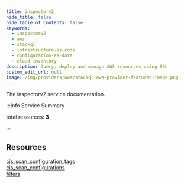 ```yaml
---
title: inspectorv2
hide_title: false
hide_table_of_contents: false
keywords:
  - inspectorv2
  - aws
  - stackql
  - infrastructure-as-code
  - configuration-as-data
  - cloud inventory
description: Query, deploy and manage AWS resources using SQL
custom_edit_url: null
image: /img/providers/aws/stackql-aws-provider-featured-image.png
---
```


The inspectorv2 service documentation.

:::info Service Summary

<div class="row">
<div class="providerDocColumn">
<span>total resources:&nbsp;<b>3</b></span><br />
</div>
</div>

:::

## Resources
<div class="row">
<div class="providerDocColumn">
<a href="/providers/aws/inspectorv2/cis_scan_configuration_tags/">cis_scan_configuration_tags</a><br />
<a href="/providers/aws/inspectorv2/cis_scan_configurations/">cis_scan_configurations</a>
</div>
<div class="providerDocColumn">
<a href="/providers/aws/inspectorv2/filters/">filters</a>
</div>
</div>